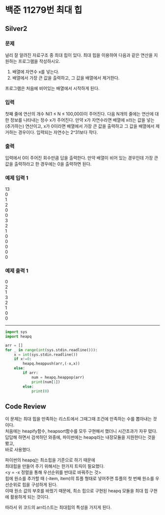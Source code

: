 # 백준 11279번 최대 힙
## Silver2

### 문제
널리 잘 알려진 자료구조 중 최대 힙이 있다. 최대 힙을 이용하여 다음과 같은 연산을 지원하는 프로그램을 작성하시오.

1. 배열에 자연수 x를 넣는다.
2. 배열에서 가장 큰 값을 출력하고, 그 값을 배열에서 제거한다.<br>

프로그램은 처음에 비어있는 배열에서 시작하게 된다.

### 입력
첫째 줄에 연산의 개수 N(1 ≤ N ≤ 100,000)이 주어진다. 다음 N개의 줄에는 연산에 대한 정보를 나타내는 정수 x가 주어진다. 만약 x가 자연수라면 배열에 x라는 값을 넣는(추가하는) 연산이고, x가 0이라면 배열에서 가장 큰 값을 출력하고 그 값을 배열에서 제거하는 경우이다. 입력되는 자연수는 2^31보다 작다.
### 출력
입력에서 0이 주어진 회수만큼 답을 출력한다. 
만약 배열이 비어 있는 경우인데 가장 큰 값을 출력하라고 한 경우에는 0을 출력하면 된다.

### 예제 입력 1 
13<br>
0<br>
1<br>
2<br>
0<br>
0<br>
3<br>
2<br>
1<br>
0<br>
0<br>
0<br>
0<br>
0
### 예제 출력 1 
0<br>
2<br>
1<br>
3<br>
2<br>
1<br>
0<br>
0
***
```python
import sys
import heapq

arr = []
for _ in range(int(sys.stdin.readline())):
    x = int(sys.stdin.readline())
    if x!=0:
        heapq.heappush(arr,(-x,x))
    else:
        if arr:
            num = heapq.heappop(arr)
            print(num[1])
        else:
            print(0)

```
## Code Review
이 문제는 최대 힙을 만족하는 리스트에서 그때그때 조건에 만족하는 수를 뽑아내는 것이다.<br>
처음에는 heapify함수, heapsort함수를 모두 구현해서 했더니 시간초과가 자꾸 떴다.<br>
답답해 하면서 검색하던 와중에, 파이썬에는 heapq라는 내장모듈을 지원한다는 것을 봤고,<br>
바로 사용했다.<br>

파이썬의 heapq는 최소힙을 기준으로 하기 때문에<br>
최대힙을 만들어 주기 위해서는 한가지 트릭이 필요했다.<br>
<y = -x 정렬을 통해 우선순위를 반대로 바꿔주는 것><br>
힙에 원소를 추가할 때 (-item, item)의 튜플 형태로 넣어주면 튜플의 첫 번째 원소를 우선순위로 힙을 구성하게 된다.<br>
이때 원소 값의 부호를 바꿨기 때문에, 최소 힙으로 구현된 heapq 모듈을 최대 힙 구현에 활용하게 되는 것이다.<br>

따라서 위 코드의 arr리스트는 최대힙의 특성을 가지게 된다.

